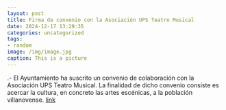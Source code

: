 ```yaml
---
layout: post
title: Firma de convenio con la Asociación UPS Teatro Musical
date: 2024-12-17 13:29:35
categories: uncategorized
tags:
- random
image: /img/image.jpg
caption: This is a picture
---
```

.- El Ayuntamiento ha suscrito un convenio de colaboración con la Asociación UPS Teatro Musical. La finalidad de dicho convenio consiste es acercar la cultura, en concreto las artes escénicas, a la población villanovense.   [link](https://www.ayto-villacanada.es/noticias/firma-de-convenio-con-la-asociacion-ups-teatro-musical/)
